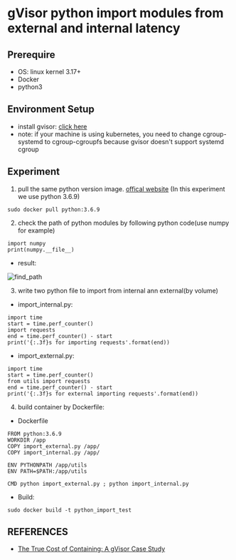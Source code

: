 # gVisor python import modules from external and internal latency

## Prerequire
- OS: linux kernel 3.17+
- Docker
- python3

## Environment Setup
- install gvisor: [click here](https://gvisor.dev/docs/user_guide/install/)
- note: if your machine is using kubernetes, you need to change cgroup-systemd to cgroup-cgroupfs because gvisor doesn't support systemd cgroup

## Experiment
1. pull the same python version image. [offical website](https://hub.docker.com/_/python) (In this experiment we use python 3.6.9)
  ```
  sudo docker pull python:3.6.9
  ```
2. check the path of python modules by following python code(use numpy for example)
  ```
  import numpy
  print(numpy.__file__)
  ```
  - result:

  ![find_path](https://user-images.githubusercontent.com/9292747/145703315-9d845c31-b2db-44a5-b4a0-ed332afbaa2f.png)

3. write two python file to import from internal ann external(by volume)
  - import_internal.py:
  ```
  import time
  start = time.perf_counter()
  import requests
  end = time.perf_counter() - start
  print('{:.3f}s for importing requests'.format(end))
  ```
  - import_external.py:
  ```
  import time
  start = time.perf_counter()
  from utils import requests
  end = time.perf_counter() - start
  print('{:.3f}s for external importing requests'.format(end))
  ```
4. build container by Dockerfile:
  - Dockerfile
  ```
  FROM python:3.6.9
  WORKDIR /app
  COPY import_external.py /app/
  COPY import_internal.py /app/

  ENV PYTHONPATH /app/utils
  ENV PATH=$PATH:/app/utils

  CMD python import_external.py ; python import_internal.py
  ```
  - Build:
  ```
  sudo docker build -t python_import_test
  ```
  
  
 
 
## REFERENCES
- [The True Cost of Containing: A gVisor Case Study](https://www.usenix.org/system/files/hotcloud19-paper-young.pdf)
